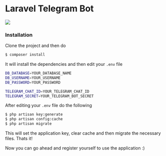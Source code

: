 # Laravel Telegram Bot

<img src="https://github.styleci.io/repos/123873859/shield"/>

### Installation

Clone the project and then do 

```sh
$ composer install
```

It will install the dependencies and then edit your `.env` file

```sh
DB_DATABASE=YOUR_DATABASE_NAME
DB_USERNAME=YOUR_USERNAME
DB_PASSWORD=YOUR_PASSWORD

TELEGRAM_CHAT_ID=YOUR_TELEGRAM_CHAT_ID
TELEGRAM_SECRET=YOUR_TELEGRAM_BOT_SECRET
```

After editing your `.env` file do the following

```sh
$ php artisan key:generate
$ php artisan config:cache
$ php artisan migrate
```

This will set the application key, clear cache and then migrate the necessary files. Thats it! 

Now you can go ahead and register yourself to use the application :)
